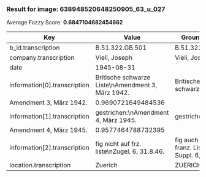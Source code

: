 ### Result for image: 638948520648250905_63_u_027
Average Fuzzy Score: **0.6847104682454662**
<small>

| Key | Value | Ground Truth | Score |
| --- | --- | --- | --- |
| b_id.transcription | B.51.322.GB.501 | B.51.322.GB.501. | 0.967741935483871 |
| company.transcription | Vieli, Joseph | Vieli, Joseph | 1.0 |
| date | 1945-08-31 |  | 0.0 |
| information[0].transcription | Britische schwarze Liste\nAmendment 3, März 1942. | Britische schwarze Liste
Amendment 3, März 1942. | 0.9690721649484536 |
| information[1].transcription | gestrichen:\nAmendment 4, März 1945. | gestrichen:
Amendment 4, März 1945. | 0.9577464788732395 |
| information[2].transcription | fig nicht auf frz. liste\nZugel. 6, 31.8.46. | fig auch auf franz. Liste - Suppl. 6, 31.8.45. | 0.7555555555555555 |
| location.transcription | Zuerich | ZUERICH | 0.1428571428571429 |

</small>
